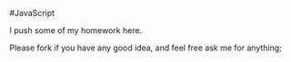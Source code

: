 #JavaScript

I push some of my homework here.

Please fork if you have any good idea, and feel free ask me for anything;
